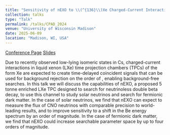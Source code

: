 ```yaml
---
title: "Sensitivity of nEXO to \\(^{136}\\)Xe Charged-Current Interactions: Background-free Searches for Solar Neutrinos and Fermionic Dark Matter"
collection: talks
type: "Talk"
permalink: /talks/CPAD_2024
venue: "University of Wisconsin Madison"
date: 2025-06-09
location: "Madison, WI, USA"
---
```


[Conference Page](https://agenda.hep.wisc.edu/event/2257/timetable/?view=standard_numbered_inline_minutes)
[Slides](https://agenda.hep.wisc.edu/event/2257/contributions/34073/attachments/10481/13489/CIPANP_136Xe_CC.pdf)

Due to recently observed low-lying isomeric states in Cs, charged-current interactions in liquid xenon (LXe) time projection chambers (TPCs) of the form Xe are expected to create time-delayed coincident signals that can be used for background rejection on the order of , enabling background-free searches. In this talk we will discuss the capabilities of nEXO, a proposed 5 tonne enriched LXe TPC designed to search for neutrinoless double beta decay, to use this channel to study solar neutrinos and search for fermionic dark matter. In the case of solar neutrinos, we find that nEXO can expect to measure the flux of CNO neutrinos with comparable precision to world-leading results, and to improve sensitivity to a shift in the Be energy spectrum by an order of magnitude. In the case of fermionic dark matter, we find that nEXO could increase searchable parameter space by up to four orders of magnitude.